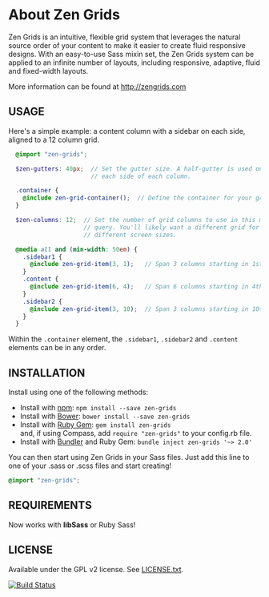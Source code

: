 # About Zen Grids

Zen Grids is an intuitive, flexible grid system that leverages the natural source order of your content to make it easier to create fluid responsive designs. With an easy-to-use Sass mixin set, the Zen Grids system can be applied to an infinite number of layouts, including responsive, adaptive, fluid and fixed-width layouts.

More information can be found at http://zengrids.com

## USAGE

Here's a simple example: a content column with a sidebar on each side, aligned to a 12 column grid.

```scss
  @import "zen-grids";

  $zen-gutters: 40px;  // Set the gutter size. A half-gutter is used on
                       // each side of each column.

  .container {
    @include zen-grid-container();  // Define the container for your grid items.
  }

  $zen-columns: 12;  // Set the number of grid columns to use in this media
                     // query. You'll likely want a different grid for
                     // different screen sizes.

  @media all and (min-width: 50em) {
    .sidebar1 {
      @include zen-grid-item(3, 1);   // Span 3 columns starting in 1st column.
    }
    .content {
      @include zen-grid-item(6, 4);   // Span 6 columns starting in 4th column.
    }
    .sidebar2 {
      @include zen-grid-item(3, 10);  // Span 3 columns starting in 10th column.
    }
  }
```

Within the `.container` element, the `.sidebar1`, `.sidebar2` and `.content` elements can be in any order.

## INSTALLATION

Install using one of the following methods:

* Install with [npm](http://npmjs.org/): `npm install --save zen-grids`
* Install with [Bower](http://bower.io/): `bower install --save zen-grids`
* Install with [Ruby Gem](https://rubygems.org/gems/zen-grids): `gem install zen-grids`<br>
  and, if using Compass, add `require "zen-grids"` to your config.rb file.
* Install with [Bundler](http://bundler.io/) and Ruby Gem: `bundle inject zen-grids '~> 2.0'`

You can then start using Zen Grids in your Sass files. Just add this line to one of your .sass or .scss files and start creating!

```scss
@import "zen-grids";
```

## REQUIREMENTS

Now works with **libSass** or Ruby Sass!

## LICENSE

Available under the GPL v2 license. See [LICENSE.txt](https://github.com/JohnAlbin/zen-grids/blob/master/LICENSE.txt).

[![Build Status](https://travis-ci.org/JohnAlbin/zen-grids.png?branch=master)](https://travis-ci.org/JohnAlbin/zen-grids)
